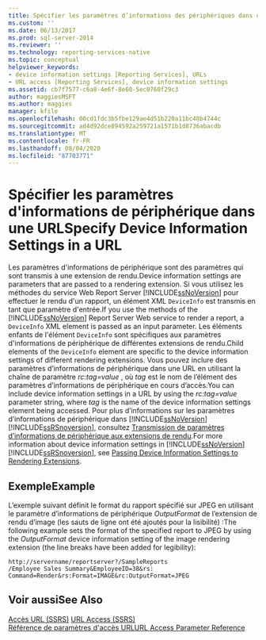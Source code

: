 ```yaml
---
title: Spécifier les paramètres d’informations des périphériques dans une URL | Microsoft Docs
ms.custom: ''
ms.date: 06/13/2017
ms.prod: sql-server-2014
ms.reviewer: ''
ms.technology: reporting-services-native
ms.topic: conceptual
helpviewer_keywords:
- device information settings [Reporting Services], URLs
- URL access [Reporting Services], device information settings
ms.assetid: cb7f7577-c6a8-4e6f-8e60-5ec0760f29c3
author: maggiesMSFT
ms.author: maggies
manager: kfile
ms.openlocfilehash: 00cd1fdc3b5fbe129ae4d51b220a11bc48b4744c
ms.sourcegitcommit: ad4d92dce894592a259721a1571b1d8736abacdb
ms.translationtype: MT
ms.contentlocale: fr-FR
ms.lasthandoff: 08/04/2020
ms.locfileid: "87703771"
---
```

# <a name="specify-device-information-settings-in-a-url"></a><span data-ttu-id="01995-102">Spécifier les paramètres d'informations de périphérique dans une URL</span><span class="sxs-lookup"><span data-stu-id="01995-102">Specify Device Information Settings in a URL</span></span>
  <span data-ttu-id="01995-103">Les paramètres d'informations de périphérique sont des paramètres qui sont transmis à une extension de rendu.</span><span class="sxs-lookup"><span data-stu-id="01995-103">Device information settings are parameters that are passed to a rendering extension.</span></span> <span data-ttu-id="01995-104">Si vous utilisez les méthodes du service Web Report Server [!INCLUDE[ssNoVersion](../includes/ssnoversion-md.md)] pour effectuer le rendu d'un rapport, un élément XML `DeviceInfo` est transmis en tant que paramètre d'entrée.</span><span class="sxs-lookup"><span data-stu-id="01995-104">If you use the methods of the [!INCLUDE[ssNoVersion](../includes/ssnoversion-md.md)] Report Server Web service to render a report, a `DeviceInfo` XML element is passed as an input parameter.</span></span> <span data-ttu-id="01995-105">Les éléments enfants de l'élément `DeviceInfo` sont spécifiques aux paramètres d'informations de périphérique de différentes extensions de rendu.</span><span class="sxs-lookup"><span data-stu-id="01995-105">Child elements of the `DeviceInfo` element are specific to the device information settings of different rendering extensions.</span></span> <span data-ttu-id="01995-106">Vous pouvez inclure des paramètres d’informations de périphérique dans une URL en utilisant la chaîne de paramètre *rc:tag=value* , où *tag* est le nom de l’élément des paramètres d’informations de périphérique en cours d’accès.</span><span class="sxs-lookup"><span data-stu-id="01995-106">You can include device information settings in a URL by using the *rc:tag=value* parameter string, where *tag* is the name of the device information settings element being accessed.</span></span> <span data-ttu-id="01995-107">Pour plus d’informations sur les paramètres d’informations de périphérique dans [!INCLUDE[ssNoVersion](../includes/ssnoversion-md.md)] [!INCLUDE[ssRSnoversion](../includes/ssrsnoversion-md.md)], consultez [Transmission de paramètres d’informations de périphérique aux extensions de rendu](report-server-web-service/net-framework/passing-device-information-settings-to-rendering-extensions.md).</span><span class="sxs-lookup"><span data-stu-id="01995-107">For more information about device information settings in [!INCLUDE[ssNoVersion](../includes/ssnoversion-md.md)] [!INCLUDE[ssRSnoversion](../includes/ssrsnoversion-md.md)], see [Passing Device Information Settings to Rendering Extensions](report-server-web-service/net-framework/passing-device-information-settings-to-rendering-extensions.md).</span></span>  
  
## <a name="example"></a><span data-ttu-id="01995-108">Exemple</span><span class="sxs-lookup"><span data-stu-id="01995-108">Example</span></span>  
 <span data-ttu-id="01995-109">L’exemple suivant définit le format du rapport spécifié sur JPEG en utilisant le paramètre d’informations de périphérique *OutputFormat* de l’extension de rendu d’image (les sauts de ligne ont été ajoutés pour la lisibilité) :</span><span class="sxs-lookup"><span data-stu-id="01995-109">The following example sets the format of the specified report to JPEG by using the *OutputFormat* device information setting of the image rendering extension (the line breaks have been added for legibility):</span></span>  
  
```  
http://servername/reportserver?/SampleReports  
/Employee Sales Summary&EmployeeID=38&rs:  
Command=Render&rs:Format=IMAGE&rc:OutputFormat=JPEG  
```  
  
## <a name="see-also"></a><span data-ttu-id="01995-110">Voir aussi</span><span class="sxs-lookup"><span data-stu-id="01995-110">See Also</span></span>  
 <span data-ttu-id="01995-111">[Accès URL &#40;SSRS&#41;](url-access-ssrs.md) </span><span class="sxs-lookup"><span data-stu-id="01995-111">[URL Access &#40;SSRS&#41;](url-access-ssrs.md) </span></span>  
 [<span data-ttu-id="01995-112">Référence de paramètres d'accès URL</span><span class="sxs-lookup"><span data-stu-id="01995-112">URL Access Parameter Reference</span></span>](url-access-parameter-reference.md)  
  
  
